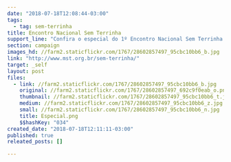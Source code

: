 ```yaml
---
date: "2018-07-18T12:08:44-03:00"
tags:
  - tag: sem-terrinha
title: Encontro Nacional Sem Terrinha
support_line: "Confira o especial do 1º Encontro Nacional Sem Terrinha "
section: campaign
images_hd: //farm2.staticflickr.com/1767/28602857497_95cbc10bb6_b.jpg
link: "http://www.mst.org.br/sem-terrinha/"
target: _self
layout: post
files:
  - link: //farm2.staticflickr.com/1767/28602857497_95cbc10bb6_b.jpg
    original: //farm2.staticflickr.com/1767/28602857497_692c9f0eab_o.png
    thumbnail: //farm2.staticflickr.com/1767/28602857497_95cbc10bb6_t.jpg
    medium: //farm2.staticflickr.com/1767/28602857497_95cbc10bb6_z.jpg
    small: //farm2.staticflickr.com/1767/28602857497_95cbc10bb6_n.jpg
    title: Especial.png
    $$hashKey: "034"
created_date: "2018-07-18T12:11:11-03:00"
published: true
releated_posts: []

---
```

